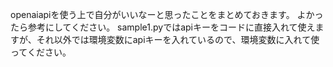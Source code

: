 openaiapiを使う上で自分がいいなーと思ったことをまとめておきます。
よかったら参考にしてください。
sample1.pyではapiキーをコードに直接入れて使えますが、それ以外では環境変数にapiキーを入れているので、環境変数に入れて使ってください。
